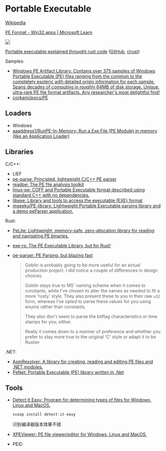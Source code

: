 # Portable Executable
[Wikipedia](https://en.wikipedia.org/wiki/Portable_Executable)

[PE Format - Win32 apps | Microsoft Learn](https://learn.microsoft.com/en-us/windows/win32/debug/pe-format)

![](https://upload.wikimedia.org/wikipedia/commons/1/1b/Portable_Executable_32_bit_Structure_in_SVG_fixed.svg)

[Portable executable explained throught rust code](https://itehax.com/blog/portable-executable-explained-throught-rust-code) ([GitHub](https://github.com/itehax/pe_parser), [r/rust](https://www.reddit.com/r/rust/comments/182pwcc/rust_and_winapi_pe_explained_throught_rust_code/))

Samples:
- [Windows PE Artifact Library: Contains over 375 samples of Windows Portable Executable (PE) files ranging from the common to the completely esoteric with detailed origin information for each sample. Spans decades of computing in roughly 64MB of disk storage. Unique, ultra-rare PE file format artifacts. Any researcher's most delightful find!](https://github.com/cubiclesoft/windows-pe-artifact-library)
- [corkami/pocs/PE](https://github.com/corkami/pocs/tree/master/PE)

## Loaders
- Windows
- [aaaddress1/RunPE-In-Memory: Run a Exe File (PE Module) in memory (like an Application Loader)](https://github.com/aaaddress1/RunPE-In-Memory)

## Libraries
C/C++:
- LIEF
- [pe-parse: Principled, lightweight C/C++ PE parser](https://github.com/trailofbits/pe-parse)
- [readpe: The PE file analysis toolkit](https://github.com/mentebinaria/readpe)
- [linux-pe: COFF and Portable Executable format described using standard C++ with no dependencies.](https://github.com/can1357/linux-pe)
- [libexe: Library and tools to access the executable (EXE) format](https://github.com/libyal/libexe)
- [mgeeky/PE-library: Lightweight Portable Executable parsing library and a demo peParser application.](https://github.com/mgeeky/PE-library)

Rust:
- [PeLite: Lightweight, memory-safe, zero-allocation library for reading and navigating PE binaries.](https://github.com/CasualX/pelite)
- [exe-rs: The PE Executable Library, but for Rust!](https://github.com/frank2/exe-rs)
- [pe-parser: PE Parsing, but blazing fast](https://github.com/IsaacMarovitz/pe-parser)

  > Goblin is probably going to be more useful for an actual production project. I did notice a couple of differences in design choices.
  > 
  > Goblin stays true to MS' naming scheme when it comes to constants, while I've chosen to alter the names as needed to fit a more 'rusty' style. They also present these to you in their raw `u32` form, whereas I've opted to parse these values for you using enums rather than constants.
  > 
  > They also don't seem to parse the bitflag characteristics or time stamps for you, either.
  > 
  > Really it comes down to a manner of preference and whether you prefer to stay more true to the original 'C' style or adapt it to be Rustier

.NET:
- [AsmResolver: A library for creating, reading and editing PE files and .NET modules.](https://github.com/Washi1337/AsmResolver)
- [PeNet: Portable Executable (PE) library written in .Net](https://github.com/secana/PeNet)

## Tools
- [Detect It Easy: Program for determining types of files for Windows, Linux and MacOS.](https://github.com/horsicq/Detect-It-Easy)

  `scoop install detect-it-easy`

  识别编译器版本效果不错

- [XPEViewer: PE file viewer/editor for Windows, Linux and MacOS.](https://github.com/horsicq/XPEViewer)

- PEiD
